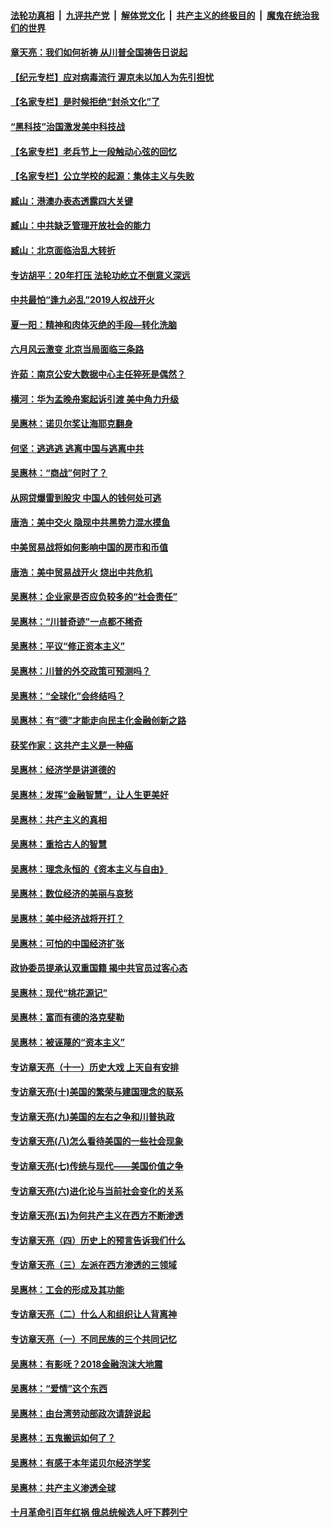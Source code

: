 

####  [法轮功真相](../../../../basic/blob/master/README.md?t=07110002) &nbsp;|&nbsp; [九评共产党](../../../../9ping.md/blob/master/README.md?t=07110002) &nbsp;|&nbsp; [解体党文化](../../../../jtdwh.md/blob/master/README.md?t=07110002)  &nbsp;|&nbsp; [共产主义的终极目的](../../../../gczydzjmd.md/blob/master/README.md?t=07110002) &nbsp;|&nbsp; [魔鬼在统治我们的世界](../../../../mgztzwmdsj.md/blob/master/README.md?t=07110002) 

#### [章天亮：我们如何祈祷 从川普全国祷告日说起](../pages/nsc423/n11944627.md?t=07110002) 

#### [【纪元专栏】应对病毒流行 渥京未以加人为先引担忧](../pages/nsc423/n11875714.md?t=07110002) 

#### [【名家专栏】是时候拒绝“封杀文化”了](../pages/nsc423/n11814093.md?t=07110002) 

#### [“黑科技”治国激发美中科技战](../pages/nsc423/n11638056.md?t=07110002) 

#### [【名家专栏】老兵节上一段触动心弦的回忆](../pages/nsc423/n11646016.md?t=07110002) 

#### [【名家专栏】公立学校的起源：集体主义与失败](../pages/nsc423/n11601833.md?t=07110002) 

#### [臧山：港澳办表态透露四大关键](../pages/nsc423/n11421628.md?t=07110002) 

#### [臧山：中共缺乏管理开放社会的能力](../pages/nsc423/n11407457.md?t=07110002) 

#### [臧山：北京面临治乱大转折](../pages/nsc423/n11406895.md?t=07110002) 

#### [专访胡平：20年打压 法轮功屹立不倒意义深远](../pages/nsc423/n11398800.md?t=07110002) 

#### [中共最怕“逢九必乱”2019人权战开火](../pages/nsc423/n11385248.md?t=07110002) 

#### [夏一阳：精神和肉体灭绝的手段—转化洗脑](../pages/nsc423/n11368250.md?t=07110002) 

#### [六月风云激变 北京当局面临三条路](../pages/nsc423/n11313668.md?t=07110002) 

#### [许茹：南京公安大数据中心主任猝死是偶然？](../pages/nsc423/n11064744.md?t=07110002) 

#### [横河：华为孟晚舟案起诉引渡 美中角力升级](../pages/nsc423/n11027230.md?t=07110002) 

#### [吴惠林：诺贝尔奖让海耶克翻身](../pages/nsc423/n10890049.md?t=07110002) 

#### [何坚：逃逃逃 逃离中国与逃离中共](../pages/nsc423/n10592891.md?t=07110002) 

#### [吴惠林：“商战”何时了？](../pages/nsc423/n10573558.md?t=07110002) 

#### [从网贷爆雷到股灾 中国人的钱何处可逃](../pages/nsc423/n10572800.md?t=07110002) 

#### [唐浩：美中交火 隐现中共黑势力混水摸鱼](../pages/nsc423/n10544040.md?t=07110002) 

#### [中美贸易战将如何影响中国的房市和币值](../pages/nsc423/n10543697.md?t=07110002) 

#### [唐浩：美中贸易战开火 烧出中共危机](../pages/nsc423/n10540126.md?t=07110002) 

#### [吴惠林：企业家是否应负较多的“社会责任”](../pages/nsc423/n10535022.md?t=07110002) 

#### [吴惠林：“川普奇迹”一点都不稀奇](../pages/nsc423/n10512808.md?t=07110002) 

#### [吴惠林：平议“修正资本主义”](../pages/nsc423/n10495724.md?t=07110002) 

#### [吴惠林：川普的外交政策可预测吗？](../pages/nsc423/n10462387.md?t=07110002) 

#### [吴惠林：“全球化”会终结吗？](../pages/nsc423/n10452838.md?t=07110002) 

#### [吴惠林：有“德”才能走向民主化金融创新之路](../pages/nsc423/n10432292.md?t=07110002) 

#### [获奖作家：这共产主义是一种癌](../pages/nsc423/n10431541.md?t=07110002) 

#### [吴惠林：经济学是讲道德的](../pages/nsc423/n10398014.md?t=07110002) 

#### [吴惠林：发挥“金融智慧”，让人生更美好](../pages/nsc423/n10375019.md?t=07110002) 

#### [吴惠林：共产主义的真相](../pages/nsc423/n10351394.md?t=07110002) 

#### [吴惠林：重拾古人的智慧](../pages/nsc423/n10337691.md?t=07110002) 

#### [吴惠林：理念永恒的《资本主义与自由》](../pages/nsc423/n10316274.md?t=07110002) 

#### [吴惠林：数位经济的美丽与哀愁](../pages/nsc423/n10292946.md?t=07110002) 

#### [吴惠林：美中经济战将开打？](../pages/nsc423/n10258825.md?t=07110002) 

#### [吴惠林：可怕的中国经济扩张](../pages/nsc423/n10219147.md?t=07110002) 

#### [政协委员提承认双重国籍 揭中共官员过客心态](../pages/nsc423/n10208809.md?t=07110002) 

#### [吴惠林：现代“桃花源记”](../pages/nsc423/n10185234.md?t=07110002) 

#### [吴惠林：富而有德的洛克斐勒](../pages/nsc423/n10142264.md?t=07110002) 

#### [吴惠林：被诬蔑的“资本主义”](../pages/nsc423/n10124816.md?t=07110002) 

#### [专访章天亮（十一）历史大戏 上天自有安排](../pages/nsc423/n10094905.md?t=07110002) 

#### [专访章天亮(十)美国的繁荣与建国理念的联系](../pages/nsc423/n10094899.md?t=07110002) 

#### [专访章天亮(九)美国的左右之争和川普执政](../pages/nsc423/n10094889.md?t=07110002) 

#### [专访章天亮(八)怎么看待美国的一些社会现象](../pages/nsc423/n10094857.md?t=07110002) 

#### [专访章天亮(七)传统与现代——美国价值之争](../pages/nsc423/n10093140.md?t=07110002) 

#### [专访章天亮(六)进化论与当前社会变化的关系](../pages/nsc423/n10092036.md?t=07110002) 

#### [专访章天亮(五)为何共产主义在西方不断渗透](../pages/nsc423/n10083620.md?t=07110002) 

#### [专访章天亮（四）历史上的预言告诉我们什么](../pages/nsc423/n10083606.md?t=07110002) 

#### [专访章天亮（三）左派在西方渗透的三领域](../pages/nsc423/n10081115.md?t=07110002) 

#### [吴惠林：工会的形成及其功能](../pages/nsc423/n10080633.md?t=07110002) 

#### [专访章天亮（二）什么人和组织让人背离神](../pages/nsc423/n10076637.md?t=07110002) 

#### [专访章天亮（一）不同民族的三个共同记忆](../pages/nsc423/n10074188.md?t=07110002) 

#### [吴惠林：有影呒？2018金融泡沫大地震](../pages/nsc423/n10040534.md?t=07110002) 

#### [吴惠林：“爱情”这个东西](../pages/nsc423/n10019423.md?t=07110002) 

#### [吴惠林：由台湾劳动部政次请辞说起](../pages/nsc423/n9979679.md?t=07110002) 

#### [吴惠林：五鬼搬运如何了？](../pages/nsc423/n9925338.md?t=07110002) 

#### [吴惠林：有感于本年诺贝尔经济学奖](../pages/nsc423/n9871883.md?t=07110002) 

#### [吴惠林：共产主义渗透全球](../pages/nsc423/n9812748.md?t=07110002) 

#### [十月革命引百年红祸 俄总统候选人吁下葬列宁](../pages/nsc423/n9810182.md?t=07110002) 

